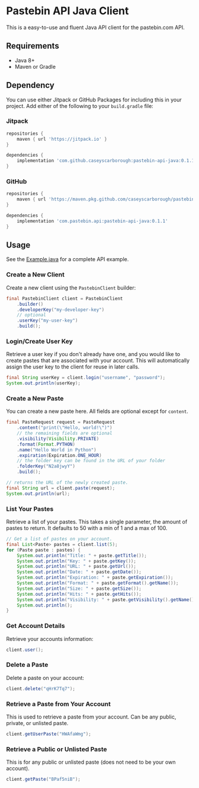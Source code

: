 # Pastebin API Java Client

This is a easy-to-use and fluent Java API client for the pastebin.com API.

## Requirements

- Java 8+
- Maven or Gradle

## Dependency

You can use either Jitpack or GitHub Packages for including this in your project. Add either of the following to your `build.gradle` file:

### Jitpack

```groovy
repositories {
    maven { url 'https://jitpack.io' }
}

dependencies {
    implementation 'com.github.caseyscarborough:pastebin-api-java:0.1.1'
}
```

### GitHub

```groovy
repositories {
    maven { url 'https://maven.pkg.github.com/caseyscarborough/pastebin-api-java' }
}

dependencies {
    implementation 'com.pastebin.api:pastebin-api-java:0.1.1'
}
```

## Usage

See the [Example.java](https://github.com/caseyscarborough/pastebin-api-java/blob/master/src/main/java/com/pastebin/api/Example.java) for a complete API example.

### Create a New Client

Create a new client using the `PastebinClient` builder:

```java
final PastebinClient client = PastebinClient
    .builder()
    .developerKey("my-developer-key")
    // optional
    .userKey("my-user-key")
    .build();
```

### Login/Create User Key

Retrieve a user key if you don't already have one, and you would like to create pastes that are associated with your account. This will automatically assign the user key to the client for reuse in later calls.

```java
final String userKey = client.login("username", "password");
System.out.println(userKey);
```

### Create a New Paste

You can create a new paste here. All fields are optional except for `content`.

```java
final PasteRequest request = PasteRequest
    .content("print(\"Hello, world!\")")
    // the remaining fields are optional
    .visibility(Visibility.PRIVATE)
    .format(Format.PYTHON)
    .name("Hello World in Python")
    .expiration(Expiration.ONE_HOUR)
    // the folder key can be found in the URL of your folder
    .folderKey("N2a8jwyY")
    .build();

// returns the URL of the newly created paste.
final String url = client.paste(request);
System.out.println(url);
```

### List Your Pastes

Retrieve a list of your pastes. This takes a single parameter, the amount of pastes to return. It defaults to 50 with a min of 1 and a max of 100.

```java
// Get a list of pastes on your account.
final List<Paste> pastes = client.list(5);
for (Paste paste : pastes) {
    System.out.println("Title: " + paste.getTitle());
    System.out.println("Key: " + paste.getKey());
    System.out.println("URL: " + paste.getUrl());
    System.out.println("Date: " + paste.getDate());
    System.out.println("Expiration: " + paste.getExpiration());
    System.out.println("Format: " + paste.getFormat().getName());
    System.out.println("Size: " + paste.getSize());
    System.out.println("Hits: " + paste.getHits());
    System.out.println("Visibility: " + paste.getVisibility().getName());
    System.out.println();
}
```

### Get Account Details

Retrieve your accounts information:

```java
client.user();
```

### Delete a Paste

Delete a paste on your account:

```java
client.delete("qHrK7Tq7");
```

### Retrieve a Paste from Your Account

This is used to retrieve a paste from your account. Can be any public, private, or unlisted paste.

```java
client.getUserPaste("HWAfaWmg");
```

### Retrieve a Public or Unlisted Paste

This is for any public or unlisted paste (does not need to be your own account).

```java
client.getPaste("BPaf5niB");
```
